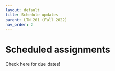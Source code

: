 ```yaml
---
layout: default
title: Schedule updates
parent: LTN 201 (Fall 2022)
nav_order: 2
---
```


# Scheduled assignments

Check here for due dates!